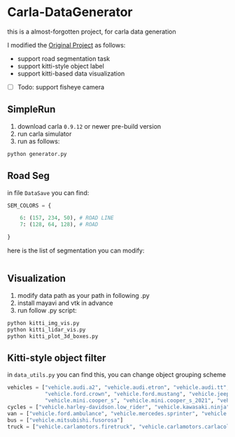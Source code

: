 # Carla-DataGenerator

this is a almost-forgotten project, for carla data generation

I modified the [Original Project](https://github.com/mmmmaomao/DataGenerator) as follows:
* support road segmentation task
* support kitti-style object label
* support kitti-based data visualization
- [ ] Todo: support fisheye camera

## SimpleRun
1. download carla `0.9.12` or newer pre-build version
2. run carla simulator
3. run as follows:
```python
python generator.py
```

## Road Seg
in file `DataSave` you can find:
```python
SEM_COLORS = {

    6: (157, 234, 50), # ROAD LINE
    7: (128, 64, 128), # ROAD

}
```
here is the list of segmentation you can modify:
```

```

## Visualization
1. modify data path as your path in following .py
2. install mayavi and vtk in advance
3. run follow .py script:
```python
python kitti_img_vis.py
python kitti_lidar_vis.py
python kitti_plot_3d_boxes.py
```

## Kitti-style object filter
in `data_utils.py` you can find this, you can change object grouping scheme
```python
vehicles = ["vehicle.audi.a2", "vehicle.audi.etron", "vehicle.audi.tt", "vehicle.bmw.grandtourer", "vehicle.citroen.c3", "vehicle.dodge.charger_2020", "vehicle.dodge.charger_police", "vehicle.dodge.charger_police_2020",
            "vehicle.ford.crown", "vehicle.ford.mustang", "vehicle.jeep.wrangler_rubicon", "vehicle.lincoln.mkz_2017", "vehicle.lincoln.mkz_2020", "vehicle.mercedes.coupe", "vehicle.mercedes.coupe_2020", "vehicle.micro.microlino",
            "vehicle.mini.cooper_s", "vehicle.mini.cooper_s_2021", "vehicle.nissan.micra", "vehicle.nissan.patrol", "vehicle.nissan.patrol_2021", "vehicle.seat.leon", "vehicle.tesla.model3"]
cycles = ["vehicle.harley-davidson.low_rider", "vehicle.kawasaki.ninja", "vehicle.vespa.zx125", " vehicle.yamaha.yzf", "vehicle.bh.crossbike", "vehicle.diamondback.century", "vehicle.gazelle.omafiets"]
van = ["vehicle.ford.ambulance", "vehicle.mercedes.sprinter", "vehicle.volkswagen.t2", "vehicle.volkswagen.t2_2021"]
bus = ["vehicle.mitsubishi.fusorosa"]
truck = ["vehicle.carlamotors.firetruck", "vehicle.carlamotors.carlacola", "vehicle.carlamotors.european_hgv"]
```



